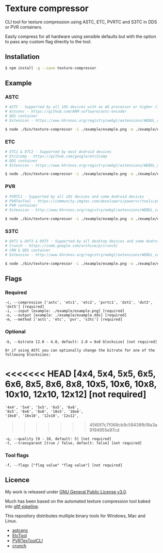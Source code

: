 # Texture compressor

CLI tool for texture compression using ASTC, ETC, PVRTC and S3TC in DDS or PVR containers.

Easily compress for all hardware using sensible defaults but with the option to pass any custom flag directly to the tool.

## Installation

```sh
$ npm install -g --save texture-compressor
```

## Example

### ASTC

```sh
# ASTC - Supported by all iOS devices with an A8 processor or higher (iPhone 6+)
# Astcenc - https://github.com/ARM-software/astc-encoder
# DDS container
# Extension - https://www.khronos.org/registry/webgl/extensions/WEBGL_compressed_texture_astc/

$ node ./bin/texture-compressor -i ./example/example.png -o ./example/example-astc.dds -m astc -c astc
```

### ETC

```sh
# ETC1 & ETC2 - Supported by most Android devices
# Etc2comp - https://github.com/google/etc2comp
# DDS container
# Extension - https://www.khronos.org/registry/webgl/extensions/WEBGL_compressed_texture_etc/

$ node ./bin/texture-compressor -i ./example/example.png -o ./example/example-etc1.dds -m etc -c etc1
```

### PVR

```sh
# PVRTC1 - Supported by all iOS devices and some Android devices
# PVRTexTool - https://community.imgtec.com/developers/powervr/tools/pvrtextool/
# PVR container
# Extension - http://www.khronos.org/registry/webgl/extensions/WEBGL_compressed_texture_pvrtc/

$ node ./bin/texture-compressor -i ./example/example.png -o ./example/example-pvrtc1.pvr -m pvr -c pvrtc1
```

### S3TC

```sh
# DXT1 & DXT3 & DXT5 - Supported by all desktop devices and some Android devices
# Crunch - https://code.google.com/archive/p/crunch/
# CRN & DDS container
# Extension - http://www.khronos.org/registry/webgl/extensions/WEBGL_compressed_texture_s3tc/

$ node ./bin/texture-compressor -i ./example/example.png -o ./example/example-dxt5.dds -m s3tc -c dxt5
```

## Flags

### Required
	-c, --compression ['astc', 'etc1', 'etc2', 'pvrtc1', 'dxt1', 'dxt3', 'dxt5'] [required]
	-i, --input [example: ./example/example.png] [required]
	-o, --output [example: ./example/example.dds] [required]
	-m, --method ['astc', 'etc', 'pvr', 's3tc'] [required]

### Optional
	-b, --bitrate [2.0 - 4.0, default: 2.0 = 8x8 blocksize] [not required]

	Or if using ASTC you can optionally change the bitrate for one of the following blocksizes:
<<<<<<< HEAD
	[4x4, 5x4, 5x5, 6x5, 6x6, 8x5, 8x6, 8x8, 10x5, 10x6, 10x8, 10x10, 12x10, 12x12] [not required]
=======
	'4x4', '5x4', '5x5', '6x5', '6x6',
	'8x5', '8x6', '8x8', '10x5', '10x6',
	'10x8', '10x10', '12x10', '12x12',
>>>>>>> 4560f7c7f068cb9c58438fb18a3a9194955e87cd

	-q, --quality [0 - 10, default: 5] [not required]
	-t, --transparant [true / false, default: false] [not required]

### Tool flags
	-f, --flags ["flag value" "flag value"] [not required]

## Licence

My work is released under [GNU General Public License v3.0](https://raw.githubusercontent.com/TimvanScherpenzeel/texture-compressor/master/LICENSE).

Much has been based on the automated texture compression tool baked into [gltf-pipeline](https://raw.githubusercontent.com/AnalyticalGraphicsInc/gltf-pipeline/master/LICENSE.md).

This repository distributes multiple binary tools for Windows, Mac and Linux.

- [astcenc](https://raw.githubusercontent.com/ARM-software/astc-encoder/master/license.txt)
- [EtcTool](https://raw.githubusercontent.com/google/etc2comp/master/LICENSE)
- [PVRTexToolCLI](https://community.imgtec.com/developers/powervr/sdk-end-user-licence-agreement/)
- [crunch](https://raw.githubusercontent.com/Unvanquished/crunch/master/license.txt)
